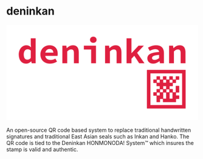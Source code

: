 # deninkan
<p align="left">
  <a href="https://www.ibm.com/plex/">
    <img alt="Plex" src="https://github.com/nipponmalayan/deninkan/blob/master/deninkan.png" width="512" />
  </a>
</p>
An open-source QR code based system to replace traditional handwritten signatures and traditional East Asian seals such as Inkan and Hanko. The QR code is tied to the Deninkan HONMONODA! System™ which insures the stamp is valid and authentic.
